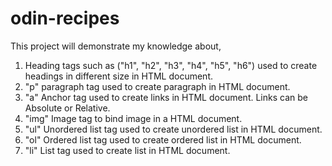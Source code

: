 # odin-recipes
This project will demonstrate my knowledge about,
1. Heading tags such as ("h1", "h2", "h3", "h4", "h5", "h6") used to create headings in different size in HTML document.
2. "p" paragraph tag used to create paragraph in HTML document.
2. "a" Anchor tag used to create links in HTML document. Links can be Absolute or Relative.
3. "img" Image tag to bind image in a HTML document.
4. "ul" Unordered list tag used to create unordered list in HTML document.
5. "ol" Ordered list tag used to create ordered list in HTML document.
6. "li" List tag used to create list in HTML document.
